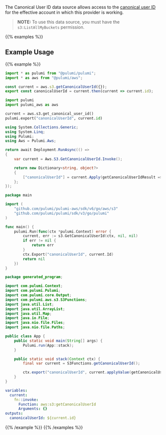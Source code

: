 The Canonical User ID data source allows access to the [canonical user ID](http://docs.aws.amazon.com/general/latest/gr/acct-identifiers.html)
for the effective account in which this provider is working.  

> **NOTE:** To use this data source, you must have the `s3:ListAllMyBuckets` permission.

{{% examples %}}
## Example Usage
{{% example %}}

```typescript
import * as pulumi from "@pulumi/pulumi";
import * as aws from "@pulumi/aws";

const current = aws.s3.getCanonicalUserId({});
export const canonicalUserId = current.then(current => current.id);
```
```python
import pulumi
import pulumi_aws as aws

current = aws.s3.get_canonical_user_id()
pulumi.export("canonicalUserId", current.id)
```
```csharp
using System.Collections.Generic;
using System.Linq;
using Pulumi;
using Aws = Pulumi.Aws;

return await Deployment.RunAsync(() => 
{
    var current = Aws.S3.GetCanonicalUserId.Invoke();

    return new Dictionary<string, object?>
    {
        ["canonicalUserId"] = current.Apply(getCanonicalUserIdResult => getCanonicalUserIdResult.Id),
    };
});
```
```go
package main

import (
	"github.com/pulumi/pulumi-aws/sdk/v6/go/aws/s3"
	"github.com/pulumi/pulumi/sdk/v3/go/pulumi"
)

func main() {
	pulumi.Run(func(ctx *pulumi.Context) error {
		current, err := s3.GetCanonicalUserId(ctx, nil, nil)
		if err != nil {
			return err
		}
		ctx.Export("canonicalUserId", current.Id)
		return nil
	})
}
```
```java
package generated_program;

import com.pulumi.Context;
import com.pulumi.Pulumi;
import com.pulumi.core.Output;
import com.pulumi.aws.s3.S3Functions;
import java.util.List;
import java.util.ArrayList;
import java.util.Map;
import java.io.File;
import java.nio.file.Files;
import java.nio.file.Paths;

public class App {
    public static void main(String[] args) {
        Pulumi.run(App::stack);
    }

    public static void stack(Context ctx) {
        final var current = S3Functions.getCanonicalUserId();

        ctx.export("canonicalUserId", current.applyValue(getCanonicalUserIdResult -> getCanonicalUserIdResult.id()));
    }
}
```
```yaml
variables:
  current:
    fn::invoke:
      Function: aws:s3:getCanonicalUserId
      Arguments: {}
outputs:
  canonicalUserId: ${current.id}
```
{{% /example %}}
{{% /examples %}}